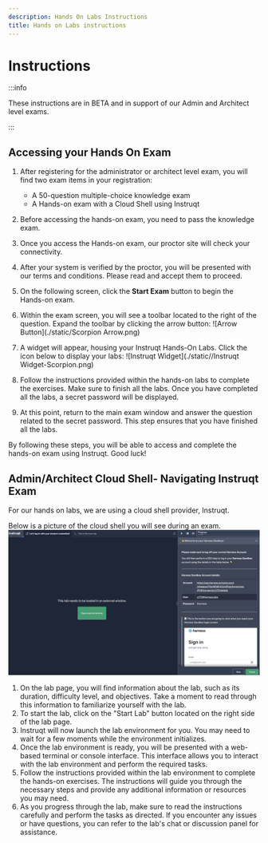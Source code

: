 ```yaml
---
description: Hands On Labs Instructions
title: Hands on Labs instructions
---
```


# Instructions

:::info

These instructions are in BETA and in support of our Admin and Architect level exams. 

:::

## Accessing your Hands On Exam 

1. After registering for the administrator or architect level exam, you will find two exam items in your registration: 
   - A 50-question multiple-choice knowledge exam
   - A Hands-on exam with a Cloud Shell using Instruqt

2. Before accessing the hands-on exam, you need to pass the knowledge exam.

3. Once you access the Hands-on exam, our proctor site will check your connectivity.

4. After your system is verified by the proctor, you will be presented with our terms and conditions. Please read and accept them to proceed.

5. On the following screen, click the **Start Exam** button to begin the Hands-on exam.

6. Within the exam screen, you will see a toolbar located to the right of the question. Expand the toolbar by clicking the arrow button:
   ![Arrow Button](./static/Scorpion Arrow.png)

7. A widget will appear, housing your Instruqt Hands-On Labs. Click the icon below to display your labs:
   ![Instruqt Widget](./static//Instruqt Widget-Scorpion.png)

8. Follow the instructions provided within the hands-on labs to complete the exercises. Make sure to finish all the labs. Once you have completed all the labs, a secret password will be displayed.

9. At this point, return to the main exam window and answer the question related to the secret password. This step ensures that you have finished all the labs.

By following these steps, you will be able to access and complete the hands-on exam using Instruqt. Good luck!

## Admin/Architect Cloud Shell- Navigating Instruqt Exam 
For our hands on labs, we are using a cloud shell provider, Instruqt. 

Below is a picture of the cloud shell you will see during an exam. 
![Instruqt Screen](./static/instruqt-screen.png)

1. On the lab page, you will find information about the lab, such as its duration, difficulty level, and objectives. Take a moment to read through this information to familiarize yourself with the lab.
2. To start the lab, click on the "Start Lab" button located on the right side of the lab page.
3. Instruqt will now launch the lab environment for you. You may need to wait for a few moments while the environment initializes.
4. Once the lab environment is ready, you will be presented with a web-based terminal or console interface. This interface allows you to interact with the lab environment and perform the required tasks.
5. Follow the instructions provided within the lab environment to complete the hands-on exercises. The instructions will guide you through the necessary steps and provide any additional information or resources you may need.
6. As you progress through the lab, make sure to read the instructions carefully and perform the tasks as directed. If you encounter any issues or have questions, you can refer to the lab's chat or discussion panel for assistance.



